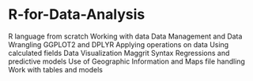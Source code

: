 # R-for-Data-Analysis
R language from scratch
Working with data
Data Management and Data Wrangling
GGPLOT2 and DPLYR
Applying operations on data
Using calculated fields
Data Visualization
Maggrit Syntax
Regressions and predictive models
Use of Geographic Information and Maps
file handling
Work with tables and models
